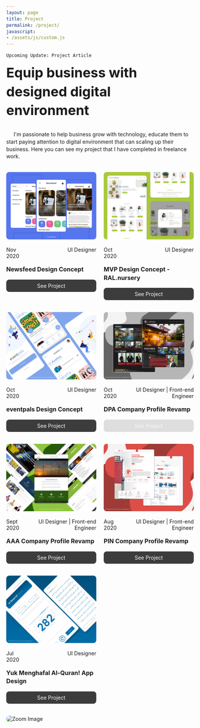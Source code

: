 ```yaml
---
layout: page
title: Project
permalink: /project/
javascript:
- /assets/js/custom.js
---
```


<style>
    .project {
        display: flex;
        flex-wrap: wrap;
        justify-content: space-between;
    }

    .big-title {
        font-size: 36px;
        font-weight: bolder;
        line-height: 140%;
        margin-bottom: 16px;
    }

    .main-desc {
        line-height: 140%;
        margin-bottom: 32px;
        text-indent: 20px;
    }

    .card {
        margin-bottom: 32px;
        width: 48%;
    }

    .card > *:not(:last-child) {
        margin-bottom: 16px;
    }

    img {
        border-radius: 8px;
        transition: opacity 0.3s;
    }

    .flex {
        display: flex;
    }

    .role {
        float: right;
        text-align: right;
        width: 100%;
    }

    .title {
        font-weight: bolder;
        font-size: 16px;
        line-height: 140%;
    }

    a, a:hover {
        text-decoration: none;
    }

    .button, .button:visited {
        color: #f8f8f8;
    }

    .button {
        display: block;
        background-color: #3c3c3c;
        border-radius: 8px;
        font-size: 14px;
        padding: 8px 16px;
        text-align: center;
        transition: background-color 0.3s, box-shadow 0.3s;
    }

    .button:hover {
        background-color: #303030;
        box-shadow: 4px 4px 4px 0px rgba(60, 60, 60, 0.15);
    }

    .button:focus {
        background-color: #242424;
        box-shadow: 4px 4px 4px 0px rgba(60, 60, 60, 0.25);
    }

    .button.disabled {
        background-color: #dedede;
    }

    .button.disabled:hover, .button.disabled:focus {
        box-shadow: none;
        color: #f8f8f8;
        cursor: not-allowed;
    }

    @media only screen and (max-width: 700px){
        .date, .role {
            line-height: 140%;
        }
    }
</style>
    Upcoming Update: Project Article
<section class="project">
    <div class="big-title">
        Equip business with designed digital environment
    </div>
    <p class="main-desc">
        I'm passionate to help business grow with technology, educate them to start paying attention to digital environment that can scaling up their business. Here you can see my project that I have completed in freelance work.
    </p>
    <div class="card">
        <img class="img-zoom" src="/assets/img/projects/newsfeed/1.jpg" alt="Newsfeed" />
        <div class="flex">
            <div class="date">Nov 2020</div>
            <div class="role">UI Designer</div>
        </div>
        <div class="title">Newsfeed Design Concept</div>
        <a class="button" role="button" href="https://dribbble.com/shots/14637797-Newsfeed-Design-Concept" target="_blank">See Project</a>
    </div>
    <div class="card">
        <img class="img-zoom" src="/assets/img/projects/ral-nursery/1.jpg" alt="RAL.nursery" />
        <div class="flex">
            <div class="date">Oct 2020</div>
            <div class="role">UI Designer</div>
        </div>
        <div class="title">MVP Design Concept - RAL.nursery</div>
        <a class="button" role="button" href="https://dribbble.com/shots/14458518-MVP-Design-Concept-RAL-nursery" target="_blank">See Project</a>
    </div>
    <div class="card">
        <img class="img-zoom" src="/assets/img/projects/eventpals/1.jpg" alt="eventpals" />
        <div class="flex">
            <div class="date">Oct 2020</div>
            <div class="role">UI Designer</div>
        </div>
        <div class="title">eventpals Design Concept</div>
        <a class="button" role="button" href="https://dribbble.com/shots/14457121-eventpals-Design-Concept" target="_blank">See Project</a>
    </div>
    <div class="card">
        <img class="img-zoom" src="/assets/img/projects/dpa/1.jpg" alt="Dhanika Property" />
        <div class="flex">
            <div class="date">Oct 2020</div>
            <div class="role">UI Designer | Front-end Engineer</div>
        </div>
        <div class="title">DPA Company Profile Revamp</div>
        <a class="button disabled" role="button" href="javascript:void(0);" target="_self">See Project</a>
    </div>
    <div class="card">
        <img class="img-zoom" src="/assets/img/projects/aaa/1.jpg" alt="PT. Atelir Alad Aditama" />
        <div class="flex">
            <div class="date">Sept 2020</div>
            <div class="role">UI Designer | Front-end Engineer</div>
        </div>
        <div class="title">AAA Company Profile Revamp</div>
        <a class="button" role="button" href="https://dribbble.com/shots/14398918-AAA-Company-Profile" target="_blank">See Project</a>
    </div>
    <div class="card">
        <img class="img-zoom" src="/assets/img/projects/pin/1.jpg" alt="PT. PUTERA INSTRUMENINDO" />
        <div class="flex">
            <div class="date">Aug 2020</div>
            <div class="role">UI Designer | Front-end Engineer</div>
        </div>
        <div class="title">PIN Company Profile Revamp</div>
        <a class="button" role="button" href="https://dribbble.com/shots/14397333-PIN-Company-Profile" target="_blank">See Project</a>
    </div>
    <div class="card">
        <img class="img-zoom" src="/assets/img/projects/yma/1.jpg" alt="Yuk Menghafal Al-Quran!" />
        <div class="flex">
            <div class="date">Jul 2020</div>
            <div class="role">UI Designer</div>
        </div>
        <div class="title">Yuk Menghafal Al-Quran! App Design</div>
        <a class="button" role="button" href="https://dribbble.com/shots/14421556-Yuk-Menghafal-Al-Quran" target="_blank">See Project</a>
    </div>
</section>
<div id="modal" class="modal">
    <img class="modal-content" id="img" alt="Zoom Image" />
</div>